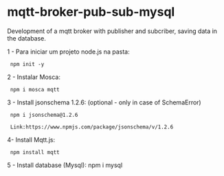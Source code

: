 # mqtt-broker-pub-sub-mysql
Development of a mqtt broker with publisher and subcriber, saving data in the database.


1 - Para iniciar um projeto node.js na pasta:

     npm init -y

2 - Instalar Mosca:

     npm i mosca mqtt


3 - Install jsonschema 1.2.6: (optional - only in case of SchemaError)

     npm i jsonschema@1.2.6

     Link:https://www.npmjs.com/package/jsonschema/v/1.2.6


4- Install Mqtt.js:

     npm install mqtt


5 - Install database (Mysql):
     npm i mysql
